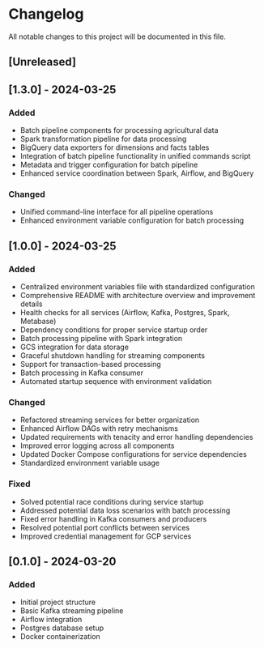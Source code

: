 # Changelog

All notable changes to this project will be documented in this file.

## [Unreleased]

## [1.3.0] - 2024-03-25

### Added

- Batch pipeline components for processing agricultural data
- Spark transformation pipeline for data processing
- BigQuery data exporters for dimensions and facts tables
- Integration of batch pipeline functionality in unified commands script
- Metadata and trigger configuration for batch pipeline
- Enhanced service coordination between Spark, Airflow, and BigQuery

### Changed

- Unified command-line interface for all pipeline operations
- Enhanced environment variable configuration for batch processing

## [1.0.0] - 2024-03-25

### Added

- Centralized environment variables file with standardized configuration
- Comprehensive README with architecture overview and improvement details
- Health checks for all services (Airflow, Kafka, Postgres, Spark, Metabase)
- Dependency conditions for proper service startup order
- Batch processing pipeline with Spark integration
- GCS integration for data storage
- Graceful shutdown handling for streaming components
- Support for transaction-based processing
- Batch processing in Kafka consumer
- Automated startup sequence with environment validation

### Changed

- Refactored streaming services for better organization
- Enhanced Airflow DAGs with retry mechanisms
- Updated requirements with tenacity and error handling dependencies
- Improved error logging across all components
- Updated Docker Compose configurations for service dependencies
- Standardized environment variable usage

### Fixed

- Solved potential race conditions during service startup
- Addressed potential data loss scenarios with batch processing
- Fixed error handling in Kafka consumers and producers
- Resolved potential port conflicts between services
- Improved credential management for GCP services

## [0.1.0] - 2024-03-20

### Added

- Initial project structure
- Basic Kafka streaming pipeline
- Airflow integration
- Postgres database setup
- Docker containerization 